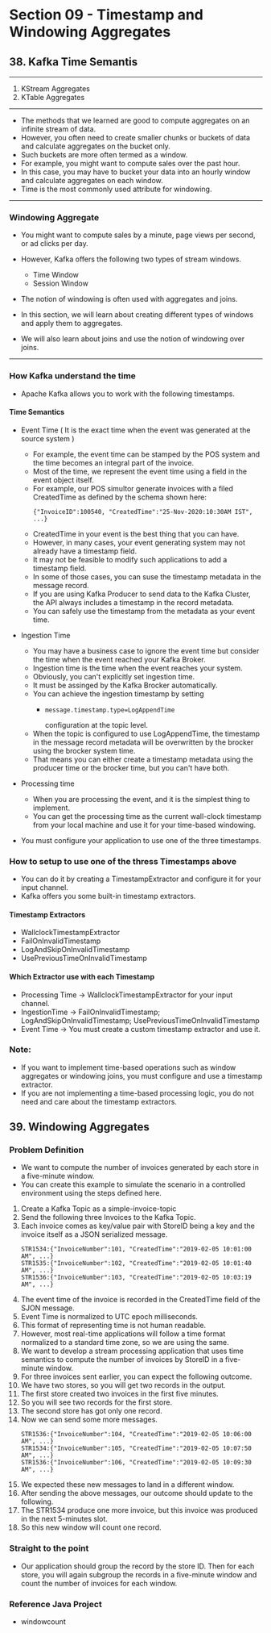 # Section 09 - Timestamp and Windowing Aggregates

## 38. Kafka Time Semantis

------------------------------------------------------------------------------------------------------------------------------------------------------------
1. KStream Aggregates
2. KTable Aggregates

------------------------------------------------------------------------------------------------------------------------------------------------------------

- The methods that we learned are good to compute aggregates on an infinite stream of data.
- However, you often need to create smaller chunks or buckets of data and calculate aggregates on the bucket only.
- Such buckets are more often termed as a window.
- For example, you might want to compute sales over the past hour.
- In this case, you may have to bucket your data into an hourly window and calculate aggregates on each window.
- Time is the most commonly used attribute for windowing. 

------------------------------------------------------------------------------------------------------------------------------------------------------------
### Windowing Aggregate

- You might want to compute sales by a minute, page views per second, or ad clicks per day.
- However, Kafka offers the following two types of stream windows.
    - Time Window
    - Session Window

- The notion of windowing is often used with aggregates and joins.
- In this section, we will learn about creating different types of windows and apply them to aggregates.
- We will also learn about joins and use the notion of windowing over joins.


------------------------------------------------------------------------------------------------------------------------------------------------------------

### How Kafka understand the time

- Apache Kafka allows you to work with the following timestamps.

#### Time Semantics

- Event Time ( It is the exact time when the event was generated at the source system ) 
    - For example, the event time can be stamped by the POS system and the time becomes an integral part of the invoice.
    - Most of the time, we represent the event time using a field in the event object itself.
    - For example, our POS simultor generate invoices with a filed CreatedTime as defined by the schema shown here:
        ```
        {"InvoiceID":100540, "CreatedTime":"25-Nov-2020:10:30AM IST", ...}
        ```
    - CreatedTime in your event is the best thing that you can have.
    - However, in many cases, your event generating system may not already have a timestamp field.
    - It may not be feasible to modify such applications to add a timestamp field.
    - In some of those cases, you can suse the timestamp metadata in the message record.
    - If you are using Kafka Producer to send data to the Kafka Cluster, the API always includes a timestamp in the record metadata.
    - You can safely use the timestamp from the metadata as your event time.
  

- Ingestion Time
    - You may have a business case to ignore the event time but consider the time when the event reached your Kafka Broker. 
    - Ingestion time is the time when the event reaches your system.
    - Obviously, you can't explicitly set ingestion time.
    - It must be assinged by the Kafka Brocker automatically.
    - You can achieve the ingestion timestamp by setting
      - ```
        message.timestamp.type=LogAppendTime
        ```
        configuration at the topic level.
    - When the topic is configured to use LogAppendTime, the timestamp in the message record metadata will be overwritten by the brocker using the brocker system time.
    - That means you can either create a timestamp metadata using the producer time or the brocker time, but you can't have both.


- Processing time
  - When you are processing the event, and it is the simplest thing to implement.
  - You can get the processing time as the current wall-clock timestamp from your local machine and use it for your time-based windowing.


- You must configure your application to use one of the three timestamps.

### How to setup to use one of the thress Timestamps above

- You can do it by creating a TimestampExtractor and configure it for your input channel.
- Kafka offers you some built-in timestamp extractors.


#### Timestamp Extractors

- WallclockTimestampExtractor
- FailOnInvalidTimestamp
- LogAndSkipOnInvalidTimestamp
- UsePreviousTimeOnInvalidTimestamp

#### Which Extractor use with each Timestamp

- Processing Time -> WallclockTimestampExtractor for your input channel.
- IngestionTime -> FailOnInvalidTimestamp; LogAndSkipOnInvalidTimestamp; UsePreviousTimeOnInvalidTimestamp
- Event Time -> You must create a custom timestamp extractor and use it.


### Note: 

- If you want to implement time-based operations such as window aggregates or windowing joins, you must configure and use a timestamp extractor.
- If you are not implementing a time-based processing logic, you do not need and care about the timestamp extractors.


## 39. Windowing Aggregates

### Problem Definition

- We want to compute the number of invoices generated by each store in a five-minute window.
- You can create this example to simulate the scenario in a controlled environment using the steps defined here.

1. Create a Kafka Topic as a simple-invoice-topic
2. Send the following three Invoices to the Kafka Topic.
3. Each invoice comes as key/value pair with StoreID being a key and the invoice itself as a JSON serialized message.
    ```
    STR1534:{"InvoiceNumber":101, "CreatedTime":"2019-02-05 10:01:00 AM", ...}
    STR1535:{"InvoiceNumber":102, "CreatedTime":"2019-02-05 10:01:40 AM", ...}
    STR1536:{"InvoiceNumber":103, "CreatedTime":"2019-02-05 10:03:19 AM", ...}
    ```
4. The event time of the invoice is recorded in the CreatedTime field of the SJON message.
5. Event Time is normalized to UTC epoch milliseconds.
6. This format of representing time is not human readable.
7. However, most real-time applications will follow a time format normalized to a standard time zone, so we are using the same.
8. We want to develop a stream processing application that uses time semantics to compute the number of invoices by StoreID in a five-minute window.
9. For three invoices sent earlier, you can expect the following outcome.
10. We have two stores, so you will get two records in the output.
11. The first store created two invoices in the first five minutes.
12. So you will see two records for the first store.
13. The second store has got only one record.
14. Now we can send some more messages.
    ```
    STR1536:{"InvoiceNumber":104, "CreatedTime":"2019-02-05 10:06:00 AM", ...}
    STR1534:{"InvoiceNumber":105, "CreatedTime":"2019-02-05 10:07:50 AM", ...}
    STR1536:{"InvoiceNumber":106, "CreatedTime":"2019-02-05 10:09:30 AM", ...}
    ```
15. We expected these new messages to land in a different window.
16. After sending the above messages, our outcome should update to the following.
17. The STR1534 produce one more invoice, but this invoice was produced in the next 5-minutes slot.
18. So this new window will count one record.

### Straight to the point

- Our application should group the record by the store ID. Then for each store, you will again subgroup the records in a five-minute window and count the number of invoices for each window.

### Reference Java Project

- windowcount

